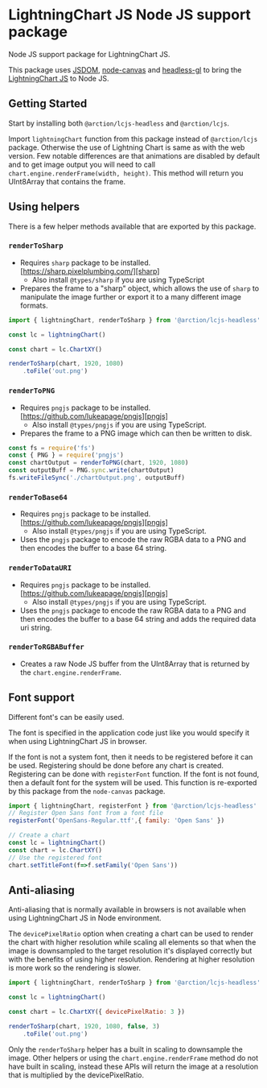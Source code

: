 # LightningChart JS Node JS support package

Node JS support package for LightningChart JS.

This package uses [JSDOM][jsdom], [node-canvas][node-canvas] and [headless-gl][gl] to bring the [LightningChart JS][lcjs] to Node JS.

## Getting Started

Start by installing both `@arction/lcjs-headless` and `@arction/lcjs`.

Import `lightningChart` function from this package instead of `@arction/lcjs` package.
Otherwise the use of Lightning Chart is same as with the web version. Few notable differences are that animations are disabled by default and to get image output you will need to call `chart.engine.renderFrame(width, height)`. This method will return you UInt8Array that contains the frame.

## Using helpers

There is a few helper methods available that are exported by this package.

### `renderToSharp`

* Requires `sharp` package to be installed. [https://sharp.pixelplumbing.com/][sharp]
    * Also install `@types/sharp` if you are using TypeScript
* Prepares the frame to a "sharp" object, which allows the use of `sharp` to manipulate the image further or export it to a many different image formats.

```js
import { lightningChart, renderToSharp } from '@arction/lcjs-headless'

const lc = lightningChart()

const chart = lc.ChartXY()

renderToSharp(chart, 1920, 1080)
    .toFile('out.png')
```

### `renderToPNG`

* Requires `pngjs` package to be installed. [https://github.com/lukeapage/pngjs][pngjs]
    * Also install `@types/pngjs` if you are using TypeScript.
* Prepares the frame to a PNG image which can then be written to disk.
```js
const fs = require('fs')
const { PNG } = require('pngjs')
const chartOutput = renderToPNG(chart, 1920, 1080)
const outputBuff = PNG.sync.write(chartOutput)
fs.writeFileSync('./chartOutput.png', outputBuff)
```

### `renderToBase64`

* Requires `pngjs` package to be installed. [https://github.com/lukeapage/pngjs][pngjs]
    * Also install `@types/pngjs` if you are using TypeScript.
* Uses the `pngjs` package to encode the raw RGBA data to a PNG and then encodes the buffer to a base 64 string.

### `renderToDataURI`

* Requires `pngjs` package to be installed. [https://github.com/lukeapage/pngjs][pngjs]
    * Also install `@types/pngjs` if you are using TypeScript.
* Uses the `pngjs` package to encode the raw RGBA data to a PNG and then encodes the buffer to a base 64 string and adds the required data uri string.

### `renderToRGBABuffer`

* Creates a raw Node JS buffer from the UInt8Array that is returned by the `chart.engine.renderFrame`.

## Font support

Different font's can be easily used.

The font is specified in the application code just like you would specify it when using LightningChart JS in browser.

If the font is not a system font, then it needs to be registered before it can be used. Registering should be done before any chart is created. Registering can be done with `registerFont` function. If the font is not found, then a default font for the system will be used.
This function is re-exported by this package from the `node-canvas` package.

```js
import { lightningChart, registerFont } from '@arction/lcjs-headless'
// Register Open Sans font from a font file
registerFont('OpenSans-Regular.ttf',{ family: 'Open Sans' })

// Create a chart
const lc = lightningChart()
const chart = lc.ChartXY()
// Use the registered font
chart.setTitleFont(f=>f.setFamily('Open Sans'))
```

## Anti-aliasing

Anti-aliasing that is normally available in browsers is not available when using LightningChart JS in Node environment.

The `devicePixelRatio` option when creating a chart can be used to render the chart with higher resolution while scaling all elements so that when the image is downsampled to the target resolution it's displayed correctly but with the benefits of using higher resolution. Rendering at higher resolution is more work so the rendering is slower.

```js
import { lightningChart, renderToSharp } from '@arction/lcjs-headless'

const lc = lightningChart()

const chart = lc.ChartXY({ devicePixelRatio: 3 })

renderToSharp(chart, 1920, 1080, false, 3)
    .toFile('out.png')
```

Only the `renderToSharp` helper has a built in scaling to downsample the image.
Other helpers or using the `chart.engine.renderFrame` method do not have built in scaling, instead these APIs will return the image at a resolution that is multiplied by the devicePixelRatio.

[lcjs]: https://www.arction.com/lightningchart-js/
[gl]: https://github.com/stackgl/headless-gl
[jsdom]: https://github.com/jsdom/jsdom
[node-canvas]: https://github.com/Automattic/node-canvas
[sharp]: https://sharp.pixelplumbing.com/
[pngjs]: https://github.com/lukeapage/pngjs
